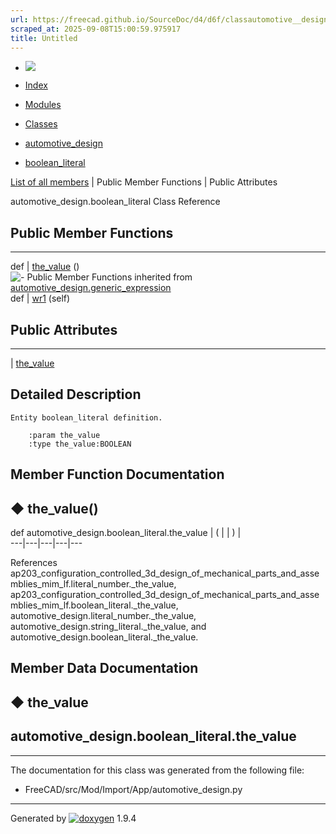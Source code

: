 ```yaml
---
url: https://freecad.github.io/SourceDoc/d4/d6f/classautomotive__design_1_1boolean__literal.html
scraped_at: 2025-09-08T15:00:59.975917
title: Untitled
---
```


  * [ ![](https://www.freecad.org/svg/logo-freecad.svg) ](https://freecadweb.org "FreeCAD")
  * [Index](../../index.html "Index")
  * [Modules](../../modules.html "Modules list")
  * [Classes](../../annotated.html "Annotated list")

  * [automotive_design](../../d4/ddf/namespaceautomotive__design.html)
  * [boolean_literal](../../d4/d6f/classautomotive__design_1_1boolean__literal.html)

[List of all members](../../d5/d84/classautomotive__design_1_1boolean__literal-members.html) | Public Member Functions | Public Attributes

automotive_design.boolean_literal Class Reference

##  Public Member Functions  
  
---  
def | [the_value](../../d4/d6f/classautomotive__design_1_1boolean__literal.html#a44cdfea7f5fab17e9d340eba76d5dbd6) ()  
![-](../../closed.png) Public Member Functions inherited from
[automotive_design.generic_expression](../../d3/d52/classautomotive__design_1_1generic__expression.html)  
def | [wr1](../../d3/d52/classautomotive__design_1_1generic__expression.html#aea35213a5e29cdc6cc6a201099976f3e) (self)  
  
##  Public Attributes  
  
---  
|
[the_value](../../d4/d6f/classautomotive__design_1_1boolean__literal.html#a6a6f9149bcbbc386de2d652177f98849)  
  
## Detailed Description

    
    
    Entity boolean_literal definition.
    
        :param the_value
        :type the_value:BOOLEAN

## Member Function Documentation

## ◆ the_value()

def automotive_design.boolean_literal.the_value  | ( | | ) |   
---|---|---|---|---  
  
References
ap203_configuration_controlled_3d_design_of_mechanical_parts_and_assemblies_mim_lf.literal_number._the_value,
ap203_configuration_controlled_3d_design_of_mechanical_parts_and_assemblies_mim_lf.boolean_literal._the_value,
automotive_design.literal_number._the_value,
automotive_design.string_literal._the_value, and
automotive_design.boolean_literal._the_value.

## Member Data Documentation

## ◆ the_value

automotive_design.boolean_literal.the_value  
---  
  
* * *

The documentation for this class was generated from the following file:

  * FreeCAD/src/Mod/Import/App/automotive_design.py

* * *

Generated by
[![doxygen](../../doxygen.svg)](https://www.doxygen.org/index.html) 1.9.4

